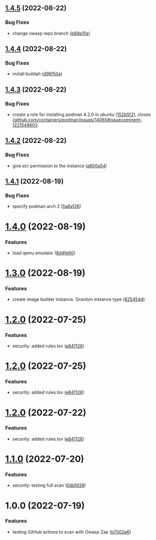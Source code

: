 ## [1.4.5](https://github.com/djimenezc/devops-automation/compare/v1.4.4...v1.4.5) (2022-08-22)


### Bug Fixes

* change owasp repo branch ([b69e5fa](https://github.com/djimenezc/devops-automation/commit/b69e5fae5dcdc3766beeda9d6ec6966fb67ec748))

## [1.4.4](https://github.com/djimenezc/devops-automation/compare/v1.4.3...v1.4.4) (2022-08-22)


### Bug Fixes

* install buildah ([d96f50a](https://github.com/djimenezc/devops-automation/commit/d96f50a67007ece79d4a9667fa7c11da2c9ba00b))

## [1.4.3](https://github.com/djimenezc/devops-automation/compare/v1.4.2...v1.4.3) (2022-08-22)


### Bug Fixes

* create a role for installing podman 4.2.0 in ubuntu ([152b5f2](https://github.com/djimenezc/devops-automation/commit/152b5f2e0cd1639c8bc5c0bbfbd3b66889344f4b)), closes [/github.com/containers/podman/issues/14065#issuecomment-1221549603](https://github.com//github.com/containers/podman/issues/14065/issues/issuecomment-1221549603)

## [1.4.2](https://github.com/djimenezc/devops-automation/compare/v1.4.1...v1.4.2) (2022-08-22)


### Bug Fixes

* give ecr permission to the instance ([a600a54](https://github.com/djimenezc/devops-automation/commit/a600a54f172c734139691e3b00fb574899b5386a))

## [1.4.1](https://github.com/djimenezc/devops-automation/compare/v1.4.0...v1.4.1) (2022-08-19)


### Bug Fixes

* specify podman arch 2 ([5a6a126](https://github.com/djimenezc/devops-automation/commit/5a6a1260f0ef95fc4f48fc66515f1518d349d413))

# [1.4.0](https://github.com/djimenezc/devops-automation/compare/v1.3.0...v1.4.0) (2022-08-19)


### Features

* load qemu emulator ([8d4fe60](https://github.com/djimenezc/devops-automation/commit/8d4fe60894dd1e51d6e1387bc6d9818ec08311f4))

# [1.3.0](https://github.com/djimenezc/devops-automation/compare/v1.2.0...v1.3.0) (2022-08-19)


### Features

* create image builder instance. Graviton instance type ([825454d](https://github.com/djimenezc/devops-automation/commit/825454d0a176d7c1f5ee34c068293c980a02d76e))

# [1.2.0](https://github.com/djimenezc/devops-automation/compare/v1.1.0...v1.2.0) (2022-07-25)


### Features

* security: added rules.tsv ([e841126](https://github.com/djimenezc/devops-automation/commit/e841126a032f20268f71450dc16bcfeff3e86821))

# [1.2.0](https://github.com/djimenezc/devops-automation/compare/v1.1.0...v1.2.0) (2022-07-25)


### Features

* security: added rules.tsv ([e841126](https://github.com/djimenezc/devops-automation/commit/e841126a032f20268f71450dc16bcfeff3e86821))

# [1.2.0](https://github.com/djimenezc/devops-automation/compare/v1.1.0...v1.2.0) (2022-07-22)


### Features

* security: added rules.tsv ([e841126](https://github.com/djimenezc/devops-automation/commit/e841126a032f20268f71450dc16bcfeff3e86821))

# [1.1.0](https://github.com/djimenezc/devops-automation/compare/v1.0.0...v1.1.0) (2022-07-20)


### Features

* security: testing full scan ([0dbfd38](https://github.com/djimenezc/devops-automation/commit/0dbfd38450d9d6907e0cd3a7c319f800704f9f90))

# 1.0.0 (2022-07-19)


### Features

* testing GitHub actions to scan with Owasp Zap ([b7002e6](https://github.com/djimenezc/devops-automation/commit/b7002e6f0e755d707a34b2ba2195feb00a535fb7))
